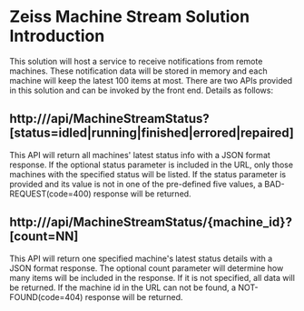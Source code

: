 # Zeiss Machine Stream Solution Introduction

This solution will host a service to receive notifications from remote machines. These notification data will be stored in memory and each machine will keep the latest 100 items at most.
There are two APIs provided in this solution and can be invoked by the front end. Details as follows:

## http://<host>/api/MachineStreamStatus?[status=idled|running|finished|errored|repaired]
This API will return all machines' latest status info with a JSON format response. If the optional status parameter is included in the URL, only those machines with the specified status will be listed.
If the status parameter is provided and its value is not in one of the pre-defined five values, a BAD-REQUEST(code=400) response will be returned.

## http://<host>/api/MachineStreamStatus/{machine_id}?[count=NN]
This API will return one specified machine's latest status details with a JSON format response. The optional count parameter will determine how many items will be included in the response. If it is not specified, all data will be returned.
If the machine id in the URL can not be found, a NOT-FOUND(code=404) response will be returned.